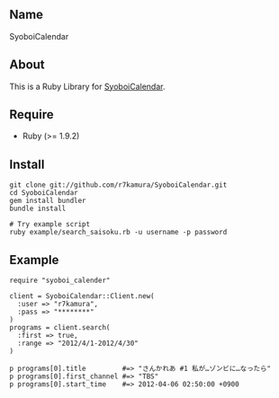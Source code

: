 ## Name
SyoboiCalendar

## About
This is a Ruby Library for [SyoboiCalendar](http://cal.syoboi.jp/).

## Require
* Ruby (>= 1.9.2)

## Install
~~~
git clone git://github.com/r7kamura/SyoboiCalendar.git
cd SyoboiCalendar
gem install bundler
bundle install

# Try example script
ruby example/search_saisoku.rb -u username -p password
~~~

## Example
~~~
require "syoboi_calender"

client = SyoboiCalendar::Client.new(
  :user => "r7kamura",
  :pass => "********"
)
programs = client.search(
  :first => true,
  :range => "2012/4/1-2012/4/30"
)

p programs[0].title         #=> "さんかれあ #1 私が…ゾンビに…なったら"
p programs[0].first_channel #=> "TBS"
p programs[0].start_time    #=> 2012-04-06 02:50:00 +0900
~~~
